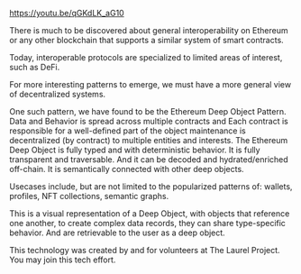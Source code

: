 https://youtu.be/qGKdLK_aG10

There is much to be discovered about general interoperability on Ethereum or any other blockchain that supports a similar system of smart contracts.

Today, interoperable protocols are specialized to limited areas of interest, such as DeFi.

For more interesting patterns to emerge, we must have a more general view of decentralized systems.

One such pattern, we have found to be the Ethereum Deep Object Pattern. Data and Behavior is spread across multiple contracts and Each contract is responsible for a well-defined part of the object maintenance is decentralized (by contract) to multiple entities and interests. The Ethereum Deep Object is fully typed and with deterministic behavior. It is fully transparent and traversable. And it can be decoded and hydrated/enriched off-chain. It is semantically connected with other deep objects.

Usecases include, but are not limited to the popularized patterns of: wallets, profiles, NFT collections, semantic graphs.

This is a visual representation of a Deep Object, with objects that reference one another, to create complex data records, they can share type-specific behavior. And are retrievable to the user as a deep object.

This technology was created by and for volunteers at The Laurel Project. You may join this tech effort.
